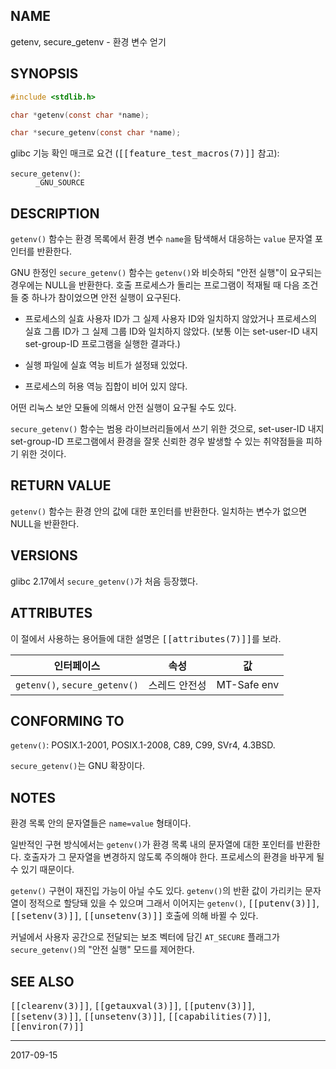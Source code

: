 ## NAME

getenv, secure_getenv - 환경 변수 얻기

## SYNOPSIS

```c
#include <stdlib.h>

char *getenv(const char *name);

char *secure_getenv(const char *name);
```

glibc 기능 확인 매크로 요건 (<tt>[[feature_test_macros(7)]]</tt> 참고):

<dl>
<dt><code>secure_getenv()</code>:</dt>
<dd><code>_GNU_SOURCE</code></dd>
</dl>

## DESCRIPTION

`getenv()` 함수는 환경 목록에서 환경 변수 `name`을 탐색해서 대응하는 `value` 문자열 포인터를 반환한다.

GNU 한정인 `secure_getenv()` 함수는 `getenv()`와 비슷하되 "안전 실행"이 요구되는 경우에는 NULL을 반환한다. 호출 프로세스가 돌리는 프로그램이 적재될 때 다음 조건들 중 하나가 참이었으면 안전 실행이 요구된다.

* 프로세스의 실효 사용자 ID가 그 실제 사용자 ID와 일치하지 않았거나 프로세스의 실효 그룹 ID가 그 실제 그룹 ID와 일치하지 않았다. (보통 이는 set-user-ID 내지 set-group-ID 프로그램을 실행한 결과다.)

* 실행 파일에 실효 역능 비트가 설정돼 있었다.

* 프로세스의 허용 역능 집합이 비어 있지 않다.

어떤 리눅스 보안 모듈에 의해서 안전 실행이 요구될 수도 있다.

`secure_getenv()` 함수는 범용 라이브러리들에서 쓰기 위한 것으로, set-user-ID 내지 set-group-ID 프로그램에서 환경을 잘못 신뢰한 경우 발생할 수 있는 취약점들을 피하기 위한 것이다.

## RETURN VALUE

`getenv()` 함수는 환경 안의 값에 대한 포인터를 반환한다. 일치하는 변수가 없으면 NULL을 반환한다.

## VERSIONS

glibc 2.17에서 `secure_getenv()`가 처음 등장했다.

## ATTRIBUTES

이 절에서 사용하는 용어들에 대한 설명은 <tt>[[attributes(7)]]</tt>를 보라.

| 인터페이스 | 속성 | 값 |
| --- | --- | --- |
| `getenv()`, `secure_getenv()` | 스레드 안전성 | MT-Safe env |

## CONFORMING TO

`getenv()`: POSIX.1-2001, POSIX.1-2008, C89, C99, SVr4, 4.3BSD.

`secure_getenv()`는 GNU 확장이다.

## NOTES

환경 목록 안의 문자열들은 `name=value` 형태이다.

일반적인 구현 방식에서는 `getenv()`가 환경 목록 내의 문자열에 대한 포인터를 반환한다. 호출자가 그 문자열을 변경하지 않도록 주의해야 한다. 프로세스의 환경을 바꾸게 될 수 있기 때문이다.

`getenv()` 구현이 재진입 가능이 아닐 수도 있다. `getenv()`의 반환 값이 가리키는 문자열이 정적으로 할당돼 있을 수 있으며 그래서 이어지는 `getenv()`, <tt>[[putenv(3)]]</tt>, <tt>[[setenv(3)]]</tt>, <tt>[[unsetenv(3)]]</tt> 호출에 의해 바뀔 수 있다.

커널에서 사용자 공간으로 전달되는 보조 벡터에 담긴 `AT_SECURE` 플래그가 `secure_getenv()`의 "안전 실행" 모드를 제어한다.

## SEE ALSO

<tt>[[clearenv(3)]]</tt>, <tt>[[getauxval(3)]]</tt>, <tt>[[putenv(3)]]</tt>, <tt>[[setenv(3)]]</tt>, <tt>[[unsetenv(3)]]</tt>, <tt>[[capabilities(7)]]</tt>, <tt>[[environ(7)]]</tt>

----

2017-09-15
